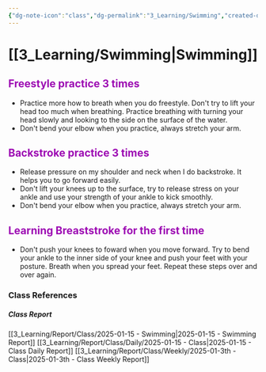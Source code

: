 ```yaml
---
{"dg-note-icon":"class","dg-permalink":"3_Learning/Swimming","created-date":"2025-01-15 8:06:40 am","date":"2025-01-15","type":"class","tags":["class"],"aliases":null,"title":"Swimming","courseName":"인천여성가족재단 수영 6시","dg-publish":true,"permalink":"/3_Learning/Swimming/","dgPassFrontmatter":true,"noteIcon":"class"}
---
```



# [[3_Learning/Swimming\|Swimming]]
## <font color="#9d0ab3">Freestyle practice 3 times</font>
- Practice more how to breath when you do freestyle. Don't try to lift your head too much when breathing. Practice breathing with turning your head slowly and looking to the side on the surface of the water.
- Don't bend your elbow when you practice, always stretch your arm.
## <font color="#9d0ab3">Backstroke practice 3 times</font>
- Release pressure on my shoulder and neck when I do backstroke. It helps you to go forward easily.
- Don't lift your knees up to the surface, try to release stress on your ankle and use your strength of your ankle to kick smoothly. 
- Don't bend your elbow when you practice, always stretch your arm.
## <font color="#9d0ab3">Learning Breaststroke for the first time </font>
- Don't push your knees to foward when you move forward. Try to bend your ankle to the inner side of your knee and push your feet with your posture. Breath when you spread your feet. Repeat these steps over and over again.



















### Class References
##### Class Report
[[3_Learning/Report/Class/2025-01-15 - Swimming\|2025-01-15 - Swimming Report]]
[[3_Learning/Report/Class/Daily/2025-01-15 - Class\|2025-01-15 - Class Daily Report]]
[[3_Learning/Report/Class/Weekly/2025-01-3th - Class\|2025-01-3th - Class Weekly Report]]





